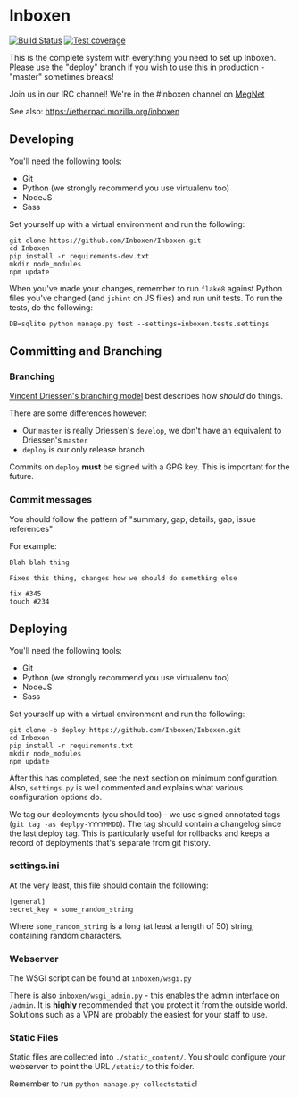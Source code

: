 Inboxen
=======

[![Build Status](https://travis-ci.org/Inboxen/Inboxen.svg?branch=master)](https://travis-ci.org/Inboxen/Inboxen)
[![Test coverage](http://codecov.io/github/Inboxen/Inboxen/coverage.svg?branch=master)](http://codecov.io/github/Inboxen/Inboxen?branch=master)

This is the complete system with everything you need to set up Inboxen. Please
use the "deploy" branch if you wish to use this in production - "master"
sometimes breaks!

Join us in our IRC channel! We're in the #inboxen channel on
[MegNet](https://www.megworld.co.uk/irc/)

See also: <https://etherpad.mozilla.org/inboxen>

Developing
----------

You'll need the following tools:

* Git
* Python (we strongly recommend you use virtualenv too)
* NodeJS
* Sass

Set yourself up with a virtual environment and run the following:

```
git clone https://github.com/Inboxen/Inboxen.git
cd Inboxen
pip install -r requirements-dev.txt
mkdir node_modules
npm update
```

When you've made your changes, remember to run `flake8` against Python files
you've changed (and `jshint` on JS files) and run unit tests. To run the tests,
do the following:

```
DB=sqlite python manage.py test --settings=inboxen.tests.settings
```

Committing and Branching
------------------------

### Branching

[Vincent Driessen's branching
model](http://nvie.com/posts/a-successful-git-branching-model/) best describes
how *should* do things.

There are some differences however:
* Our `master` is really Driessen's `develop`, we don't have an equivalent to
  Driessen's `master`
* `deploy` is our only release branch

Commits on `deploy` **must** be signed with a GPG key. This is important for
the future.

### Commit messages

You should follow the pattern of "summary, gap, details, gap, issue references"

For example:

```
Blah blah thing

Fixes this thing, changes how we should do something else

fix #345
touch #234
```

Deploying
---------

You'll need the following tools:

* Git
* Python (we strongly recommend you use virtualenv too)
* NodeJS
* Sass

Set yourself up with a virtual environment and run the following:

```
git clone -b deploy https://github.com/Inboxen/Inboxen.git
cd Inboxen
pip install -r requirements.txt
mkdir node_modules
npm update
```

After this has completed, see the next section on minimum configuration. Also,
`settings.py` is well commented and explains what various configuration options
do.

We tag our deployments (you should too) - we use signed annotated tags (`git
tag -as deplpy-YYYYMMDD`). The tag should contain a changelog since the last
deploy tag. This is particularly useful for rollbacks and keeps a record of
deployments that's separate from git history.

### settings.ini

At the very least, this file should contain the following:

```
[general]
secret_key = some_random_string
```

Where `some_random_string` is a long (at least a length of 50) string,
containing random characters.

### Webserver

The WSGI script can be found at `inboxen/wsgi.py`

There is also `inboxen/wsgi_admin.py` - this enables the admin interface on
`/admin`. It is **highly** recommended that you protect it from the outside
world.  Solutions such as a VPN are probably the easiest for your staff to use.

### Static Files

Static files are collected into `./static_content/`. You should configure your
webserver to point the URL `/static/` to this folder.

Remember to run `python manage.py collectstatic`!
